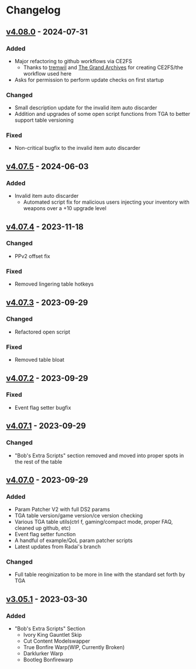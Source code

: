 # Changelog


## [v4.08.0] - 2024-07-31
### Added
  - Major refactoring to github workflows via CE2FS
    - Thanks to [tremwil](https://github.com/tremwil) and [The Grand Archives](https://github.com/The-Grand-Archives) for creating CE2FS/the workflow used here
  - Asks for permission to perform update checks on first startup

### Changed
  - Small description update for the invalid item auto discarder
  - Addition and upgrades of some open script functions from TGA to better support table versioning

### Fixed
 - Non-critical bugfix to the invalid item auto discarder

## [v4.07.5] - 2024-06-03

### Added
  - Invalid item auto discarder
    - Automated script fix for malicious users injecting your inventory with weapons over a +10 upgrade level

## [v4.07.4] - 2023-11-18

### Changed
  - PPv2 offset fix

### Fixed
  - Removed lingering table hotkeys

## [v4.07.3] - 2023-09-29

### Changed
  - Refactored open script

### Fixed
  - Removed table bloat

## [v4.07.2] - 2023-09-29

### Fixed
  - Event flag setter bugfix

## [v4.07.1] - 2023-09-29

### Changed
  - "Bob's Extra Scripts" section removed and moved into proper spots in the rest of the table

## [v4.07.0] - 2023-09-29
### Added
 - Param Patcher V2 with full DS2 params
 - TGA table version/game version/ce version checking
 - Various TGA table utils(ctrl f, gaming/compact mode, proper FAQ, cleaned up github, etc)
 - Event flag setter function
 - A handful of example/QoL param patcher scripts
 - Latest updates from Radai's branch
### Changed
 - Full table reoginization to be more in line with the standard set forth by TGA

## [v3.05.1] - 2023-03-30
### Added
 - "Bob's Extra Scripts" Section
    - Ivory King Gauntlet Skip
    - Cut Content Modelswapper
    - True Bonfire Warp(WIP, Currently Broken)
    - Darklurker Warp
    - Bootleg Bonfirewarp 

[v4.08.0]: https://github.com/boblord14/Dark-Souls-2-SotFS-CT-Bob-Edition/compare/v4.7.5...v4.8.0
[v4.07.5]: https://github.com/boblord14/Dark-Souls-2-SotFS-CT-Bob-Edition/compare/v4.7.4...v4.7.5
[v4.07.4]: https://github.com/boblord14/Dark-Souls-2-SotFS-CT-Bob-Edition/compare/v4.7.3...v4.7.4
[v4.07.3]: https://github.com/boblord14/Dark-Souls-2-SotFS-CT-Bob-Edition/compare/v4.7.2...v4.7.3
[v4.07.2]: https://github.com/boblord14/Dark-Souls-2-SotFS-CT-Bob-Edition/compare/v4.7.1...v4.7.2
[v4.07.1]: https://github.com/boblord14/Dark-Souls-2-SotFS-CT-Bob-Edition/compare/v4.7.0...v4.7.1
[v4.07.0]: https://github.com/boblord14/Dark-Souls-2-SotFS-CT-Bob-Edition/compare/v3.5.1...v4.7.0
[v3.05.1]: https://github.com/boblord14/Dark-Souls-2-SotFS-CT-Bob-Edition/releases/tag/v3.5.1
